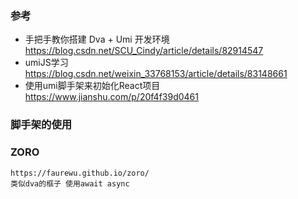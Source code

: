 

### 参考
* 手把手教你搭建 Dva + Umi 开发环境 https://blog.csdn.net/SCU_Cindy/article/details/82914547 
* umiJS学习 https://blog.csdn.net/weixin_33768153/article/details/83148661
* 使用umi脚手架来初始化React项目 https://www.jianshu.com/p/20f4f39d0461
 
### 脚手架的使用




### ZORO
    https://faurewu.github.io/zoro/
    类似dva的框子 使用await async


